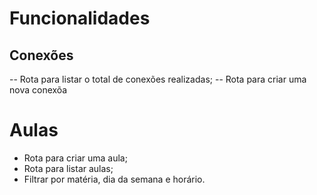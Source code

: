 # Funcionalidades

## Conexões
-- Rota para listar o total de conexões realizadas;
-- Rota para criar uma nova conexõa

# Aulas

- Rota para criar uma aula;
- Rota para listar aulas;
- Filtrar por matéria, dia da semana e horário.